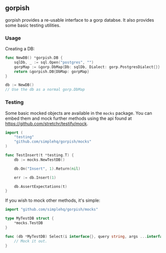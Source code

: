## gorpish

gorpish provides a re-usable interface to a gorp databse. It also provides some basic testing utilities.

### Usage

Creating a DB:

```Go
func NewDB() *gorpish.DB {
    sqlDb, _ := sql.Open("postgres", "")
    gorpMap := &gorp.DbMap{Db: sqlDb, Dialect: gorp.PostgresDialect{}}
    return &gorpish.DB{DbMap: gorpMap}
}

db := NewDB()
// Use the db as a normal gorp.DbMap
```

### Testing

Some basic mocked objects are available in the `mocks` package. You can embed them and mock further methods using the api found at https://github.com/stretchr/testify/mock.

```Go
import (
    "testing"
    "github.com/simplehq/gorpish/mocks"
)

func TestInsert(t *testing.T) {
    db := mocks.NewTestDB()

    db.On("Insert", 1).Return(nil)

    err := db.Insert(1)

    db.AssertExpectations(t)
}
```

If you wish to mock other methods, it's simple:

```Go
import "github.com/simplehq/gorpish/mocks"

type MyTestDB struct {
    *mocks.TestDB
}

func (db *MyTestDB) Select(i interface{}, query string, args ...interface{}) ([]interface{}, error) {
    // Mock it out.
}
```
